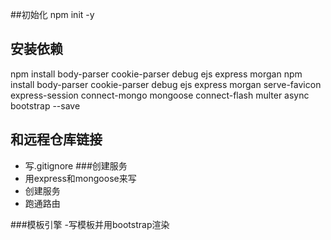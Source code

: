 ##初始化
npm init -y
## 安装依赖
npm install body-parser cookie-parser debug ejs express morgan npm install body-parser  cookie-parser debug ejs express morgan serve-favicon express-session connect-mongo mongoose connect-flash multer async bootstrap --save
## 和远程仓库链接
- 写.gitignore
###创建服务
- 用express和mongoose来写
- 创建服务
- 跑通路由

###模板引擎
-写模板并用bootstrap渲染



